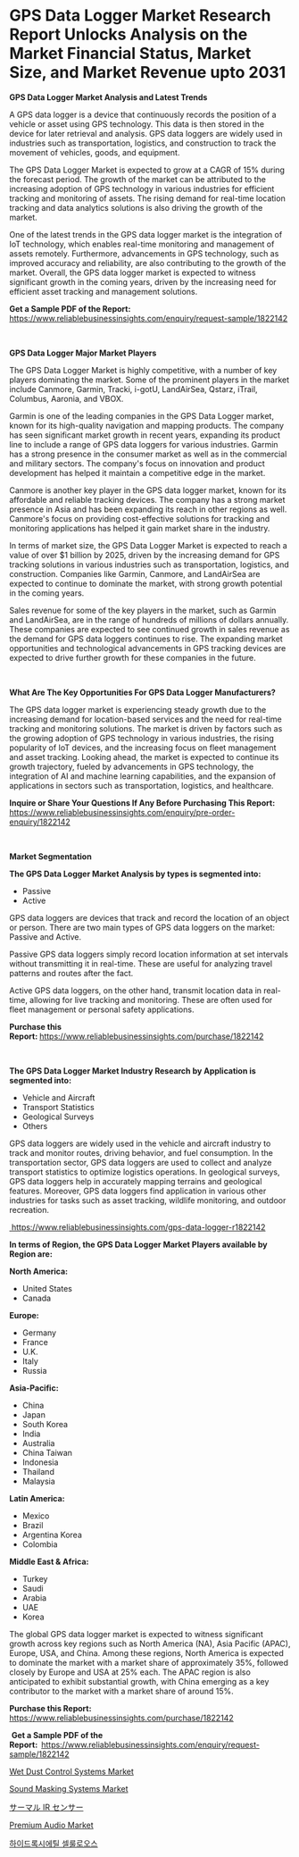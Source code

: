 <p><h1>GPS Data Logger Market Research Report Unlocks Analysis on the Market Financial Status, Market Size, and Market Revenue upto 2031</h1></p><p><strong>GPS Data Logger Market Analysis and Latest Trends</strong></p>
<p><p>A GPS data logger is a device that continuously records the position of a vehicle or asset using GPS technology. This data is then stored in the device for later retrieval and analysis. GPS data loggers are widely used in industries such as transportation, logistics, and construction to track the movement of vehicles, goods, and equipment.</p><p>The GPS Data Logger Market is expected to grow at a CAGR of 15% during the forecast period. The growth of the market can be attributed to the increasing adoption of GPS technology in various industries for efficient tracking and monitoring of assets. The rising demand for real-time location tracking and data analytics solutions is also driving the growth of the market.</p><p>One of the latest trends in the GPS data logger market is the integration of IoT technology, which enables real-time monitoring and management of assets remotely. Furthermore, advancements in GPS technology, such as improved accuracy and reliability, are also contributing to the growth of the market. Overall, the GPS data logger market is expected to witness significant growth in the coming years, driven by the increasing need for efficient asset tracking and management solutions.</p></p>
<p><strong>Get a Sample PDF of the Report:&nbsp;</strong> <a href="https://www.reliablebusinessinsights.com/enquiry/request-sample/1822142">https://www.reliablebusinessinsights.com/enquiry/request-sample/1822142</a></p>
<p>&nbsp;</p>
<p><strong>GPS Data Logger Major Market Players</strong></p>
<p><p>The GPS Data Logger Market is highly competitive, with a number of key players dominating the market. Some of the prominent players in the market include Canmore, Garmin, Tracki, i-gotU, LandAirSea, Qstarz, iTrail, Columbus, Aaronia, and VBOX.</p><p>Garmin is one of the leading companies in the GPS Data Logger market, known for its high-quality navigation and mapping products. The company has seen significant market growth in recent years, expanding its product line to include a range of GPS data loggers for various industries. Garmin has a strong presence in the consumer market as well as in the commercial and military sectors. The company's focus on innovation and product development has helped it maintain a competitive edge in the market.</p><p>Canmore is another key player in the GPS data logger market, known for its affordable and reliable tracking devices. The company has a strong market presence in Asia and has been expanding its reach in other regions as well. Canmore's focus on providing cost-effective solutions for tracking and monitoring applications has helped it gain market share in the industry.</p><p>In terms of market size, the GPS Data Logger Market is expected to reach a value of over $1 billion by 2025, driven by the increasing demand for GPS tracking solutions in various industries such as transportation, logistics, and construction. Companies like Garmin, Canmore, and LandAirSea are expected to continue to dominate the market, with strong growth potential in the coming years.</p><p>Sales revenue for some of the key players in the market, such as Garmin and LandAirSea, are in the range of hundreds of millions of dollars annually. These companies are expected to see continued growth in sales revenue as the demand for GPS data loggers continues to rise. The expanding market opportunities and technological advancements in GPS tracking devices are expected to drive further growth for these companies in the future.</p></p>
<p>&nbsp;</p>
<p><strong>What Are The Key Opportunities For GPS Data Logger Manufacturers?</strong></p>
<p><p>The GPS data logger market is experiencing steady growth due to the increasing demand for location-based services and the need for real-time tracking and monitoring solutions. The market is driven by factors such as the growing adoption of GPS technology in various industries, the rising popularity of IoT devices, and the increasing focus on fleet management and asset tracking. Looking ahead, the market is expected to continue its growth trajectory, fueled by advancements in GPS technology, the integration of AI and machine learning capabilities, and the expansion of applications in sectors such as transportation, logistics, and healthcare.</p></p>
<p><strong>Inquire or Share Your Questions If Any Before Purchasing This Report:</strong> <a href="https://www.reliablebusinessinsights.com/enquiry/pre-order-enquiry/1822142">https://www.reliablebusinessinsights.com/enquiry/pre-order-enquiry/1822142</a></p>
<p>&nbsp;</p>
<p><strong>Market Segmentation</strong></p>
<p><strong>The GPS Data Logger Market Analysis by types is segmented into:</strong></p>
<p><ul><li>Passive</li><li>Active</li></ul></p>
<p><p>GPS data loggers are devices that track and record the location of an object or person. There are two main types of GPS data loggers on the market: Passive and Active. </p><p>Passive GPS data loggers simply record location information at set intervals without transmitting it in real-time. These are useful for analyzing travel patterns and routes after the fact.</p><p>Active GPS data loggers, on the other hand, transmit location data in real-time, allowing for live tracking and monitoring. These are often used for fleet management or personal safety applications.</p></p>
<p><strong>Purchase this Report:&nbsp;</strong><a href="https://www.reliablebusinessinsights.com/purchase/1822142">https://www.reliablebusinessinsights.com/purchase/1822142</a></p>
<p>&nbsp;</p>
<p><strong>The GPS Data Logger Market Industry Research by Application is segmented into:</strong></p>
<p><ul><li>Vehicle and Aircraft</li><li>Transport Statistics</li><li>Geological Surveys</li><li>Others</li></ul></p>
<p><p>GPS data loggers are widely used in the vehicle and aircraft industry to track and monitor routes, driving behavior, and fuel consumption. In the transportation sector, GPS data loggers are used to collect and analyze transport statistics to optimize logistics operations. In geological surveys, GPS data loggers help in accurately mapping terrains and geological features. Moreover, GPS data loggers find application in various other industries for tasks such as asset tracking, wildlife monitoring, and outdoor recreation.</p></p>
<p><a href="https://www.reliablebusinessinsights.com/gps-data-logger-r1822142">&nbsp;https://www.reliablebusinessinsights.com/gps-data-logger-r1822142</a></p>
<p><strong>In terms of Region, the GPS Data Logger Market Players available by Region are:</strong></p>
<p>
    <p> <strong> North America: </strong>
        <ul>
            <li>United States</li>
            <li>Canada</li>
        </ul>
        </p> 
    <p> <strong> Europe: </strong>
        <ul>
            <li>Germany</li>
            <li>France</li>
            <li>U.K.</li>
            <li>Italy</li>
            <li>Russia</li>
        </ul>
        </p> 
    <p> <strong> Asia-Pacific: </strong>
        <ul>
            <li>China</li>
            <li>Japan</li>
            <li>South Korea</li>
            <li>India</li>
            <li>Australia</li>
            <li>China Taiwan</li>
            <li>Indonesia</li>
            <li>Thailand</li>
            <li>Malaysia</li>
        </ul>
        </p> 
    <p> <strong> Latin America: </strong>
        <ul>
            <li>Mexico</li>
            <li>Brazil</li>
            <li>Argentina Korea</li>
            <li>Colombia</li>
        </ul>
        </p> 
    <p> <strong> Middle East & Africa: </strong>
        <ul>
            <li>Turkey</li>
            <li>Saudi</li>
            <li>Arabia</li>
            <li>UAE</li>
            <li>Korea</li>
        </ul>
    </p>
    </p>
<p><p>The global GPS data logger market is expected to witness significant growth across key regions such as North America (NA), Asia Pacific (APAC), Europe, USA, and China. Among these regions, North America is expected to dominate the market with a market share of approximately 35%, followed closely by Europe and USA at 25% each. The APAC region is also anticipated to exhibit substantial growth, with China emerging as a key contributor to the market with a market share of around 15%.</p></p>
<p><strong>Purchase this Report: </strong><a href="https://www.reliablebusinessinsights.com/purchase/1822142">https://www.reliablebusinessinsights.com/purchase/1822142</a></p>
<p>&nbsp;<strong>Get a Sample PDF of the Report:&nbsp;&nbsp;</strong><a href="https://www.reliablebusinessinsights.com/enquiry/request-sample/1822142">https://www.reliablebusinessinsights.com/enquiry/request-sample/1822142</a></p>
<p><strong></strong></p>
<p><p><a href="https://issuu.com/reportprime-2/docs/wet-dust-control-systems-market-size-2030.pptx">Wet Dust Control Systems Market</a></p><p><a href="https://github.com/fkhcgcyl33/Market-Research-Report-List-1/blob/main/sound-masking-systems-market.md">Sound Masking Systems Market</a></p><p><a href="https://github.com/nemesis2824/Market-Research-Report-List-3/blob/main/916997731661.md">サーマル IR センサー</a></p><p><a href="https://github.com/ctanaka235/Market-Research-Report-List-1/blob/main/premium-audio-market.md">Premium Audio Market</a></p><p><a href="https://github.com/FelipeGrrady654556/Market-Research-Report-List-3/blob/main/576938741283.md">하이드록시에틸 셀룰로오스</a></p></p>